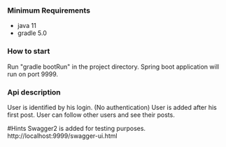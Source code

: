 ### Minimum Requirements
* java 11
* gradle 5.0

### How to start
Run "gradle bootRun" in the project directory. 
Spring boot application will run on port 9999. 

### Api description
User is identified by his login. (No authentication)
User is added after his first post.
User can follow other users and see their posts.

#Hints
Swagger2 is added for testing purposes.
http://localhost:9999/swagger-ui.html
